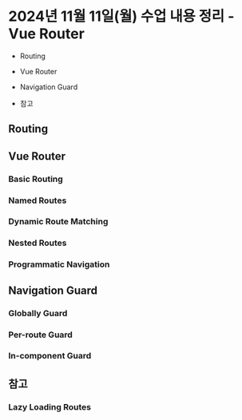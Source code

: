 # 2024년 11월 11일(월) 수업 내용 정리 - Vue Router


- Routing



- Vue Router



- Navigation Guard



- 참고



## Routing


## Vue Router

### Basic Routing

### Named Routes

### Dynamic Route Matching

### Nested Routes

### Programmatic Navigation


## Navigation Guard

### Globally Guard

### Per-route Guard

### In-component Guard


## 참고

### Lazy Loading Routes